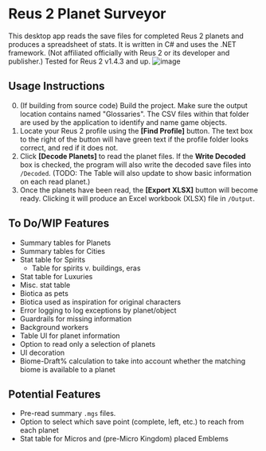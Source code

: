 # Reus 2 Planet Surveyor
This desktop app reads the save files for completed Reus 2 planets and produces a spreadsheet of stats. It is written in C# and uses the .NET framework.
(Not affiliated officially with Reus 2 or its developer and publisher.) Tested for Reus 2 v1.4.3 and up.
![image](https://github.com/user-attachments/assets/835d8993-bad3-4cb7-a1a1-2f0c0b3048c8)
## Usage Instructions
0. (If building from source code) Build the project. Make sure the output location contains named "Glossaries". The CSV files within that folder are used by the application to identify and name game objects.
1. Locate your Reus 2 profile using the **\[Find Profile\]** button. The text box to the right of the button will have green text if the profile folder looks correct, and red if it does not.
2. Click **\[Decode Planets\]** to read the planet files. If the **Write Decoded** box is checked, the program will also write the decoded save files into `/Decoded`. (TODO: The Table will also update to show basic information on each read planet.)
3. Once the planets have been read, the **\[Export XLSX\]** button will become ready. Clicking it will produce an Excel workbook (XLSX) file in `/Output`.
## To Do/WIP Features
* Summary tables for Planets
* Summary tables for Cities
* Stat table for Spirits
  * Table for spirits v. buildings, eras
* Stat table for Luxuries
* Misc. stat table
 * Biotica as pets
 * Biotica used as inspiration for original characters
* Error logging to log exceptions by planet/object
* Guardrails for missing information
* Background workers
* Table UI for planet information
* Option to read only a selection of planets
* UI decoration
* Biome-Draft% calculation to take into account whether the matching biome is available to a planet
## Potential Features
* Pre-read summary `.mgs` files.
* Option to select which save point (complete, left, etc.) to reach from each planet
* Stat table for Micros and (pre-Micro Kingdom) placed Emblems
